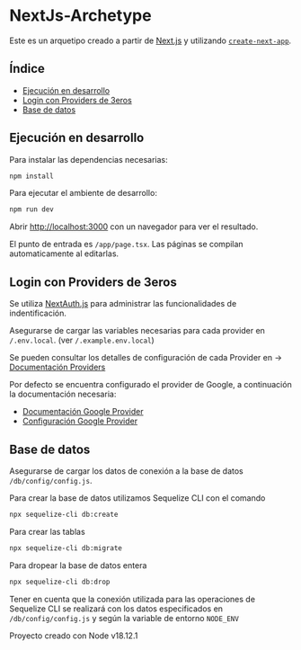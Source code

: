 # NextJs-Archetype

Este es un arquetipo creado a partir de [Next.js](https://nextjs.org/) y utilizando [`create-next-app`](https://github.com/vercel/next.js/tree/canary/packages/create-next-app).

## Índice

- [Ejecución en desarrollo](<#ejecución-en-desarrollo>)
- [Login con Providers de 3eros](<#login-con-Providers-de-3eros>)
- [Base de datos](<#base-de-datos>)

## Ejecución en desarrollo

Para instalar las dependencias necesarias:

```bash
npm install
```

Para ejecutar el ambiente de desarrollo:

```bash
npm run dev
```

Abrir [http://localhost:3000](http://localhost:3000) con un navegador para ver el resultado.

El punto de entrada es `/app/page.tsx`. Las páginas se compilan automaticamente al editarlas.


## Login con Providers de 3eros

Se utiliza [NextAuth.js](https://https://next-auth.js.org//) para administrar las funcionalidades de indentificación.

Asegurarse de cargar las variables necesarias para cada provider en `/.env.local`. (ver `/.example.env.local`)

Se pueden consultar los detalles de configuración de cada Provider en -> [Documentación Providers](https://next-auth.js.org/providers//)

Por defecto se encuentra configurado el provider de Google, a continuación la documentación necesaria:

* [Documentación Google Provider](https://developers.google.com/identity/protocols/oauth2//)
* [Configuración Google Provider](https://console.developers.google.com/apis/credentials//)


## Base de datos

Asegurarse de cargar los datos de conexión a la base de datos `/db/config/config.js`.

Para crear la base de datos utilizamos Sequelize CLI con el comando

```bash
npx sequelize-cli db:create
```

Para crear las tablas

```bash
npx sequelize-cli db:migrate
```

Para dropear la base de datos entera

```bash
npx sequelize-cli db:drop
```

Tener en cuenta que la conexión utilizada para las operaciones de Sequelize CLI se realizará con los datos especificados en `/db/config/config.js` y según la variable de entorno `NODE_ENV`

Proyecto creado con Node v18.12.1